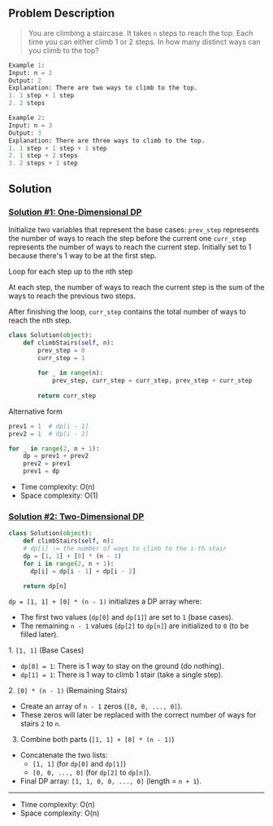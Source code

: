 ## Problem Description
> You are climbing a staircase. It takes `n` steps to reach the top.
Each time you can either climb 1 or 2 steps. In how many distinct ways can you climb to the top?



```python
Example 1:
Input: n = 2
Output: 2
Explanation: There are two ways to climb to the top.
1. 1 step + 1 step
2. 2 steps

Example 2:
Input: n = 3
Output: 3
Explanation: There are three ways to climb to the top.
1. 1 step + 1 step + 1 step
2. 1 step + 2 steps
3. 2 steps + 1 step
```
## Solution
### <u>Solution #1: One-Dimensional DP</u>
Initialize two variables that represent the base cases:
`prev_step` represents the number of ways to reach the step before the current one 
`curr_step` represents the number of ways to reach the current step. Initially set to 1 because there's 1 way to be at the first step.
		
Loop for each step up to the nth step

At each step, the number of ways to reach the current step is the sum of the ways to reach the previous two steps.

After finishing the loop, `curr_step` contains the total number of ways to reach the nth step.
```python
class Solution(object):
    def climbStairs(self, n):
        prev_step = 0
        curr_step = 1
        
        for _ in range(n):
            prev_step, curr_step = curr_step, prev_step + curr_step
            
        return curr_step
```

Alternative form
```python
prev1 = 1  # dp[i - 1]
prev2 = 1  # dp[i - 2]

for _ in range(2, n + 1):
    dp = prev1 + prev2
    prev2 = prev1
    prev1 = dp
```
- Time complexity: O(n)
- Space complexity: O(1)

### <u>Solution #2: Two-Dimensional DP</u>

```python
class Solution(object):
    def climbStairs(self, n):
	# dp[i] := the number of ways to climb to the i-th stair
    dp = [1, 1] + [0] * (n - 1)
    for i in range(2, n + 1):
      dp[i] = dp[i - 1] + dp[i - 2]

    return dp[n]
```

`dp = [1, 1] + [0] * (n - 1)` initializes a DP array where:
- The first two values (`dp[0]` and `dp[1]`) are set to `1` (base cases).
- The remaining `n - 1` values (`dp[2]` to `dp[n]`) are initialized to `0` (to be filled later).

1. `[1, 1]` (Base Cases)
- `dp[0] = 1`: There is 1 way to stay on the ground (do nothing).
- `dp[1] = 1`: There is 1 way to climb 1 stair (take a single step).

 2. `[0] * (n - 1)` (Remaining Stairs)
- Create an array of `n - 1` zeros (`[0, 0, ..., 0]`).
- These zeros will later be replaced with the correct number of ways for stairs `2` to `n`.

3. Combine both parts (`[1, 1] + [0] * (n - 1)`)
- Concatenate the two lists:
    - `[1, 1]` (for `dp[0]` and `dp[1]`)
    - `[0, 0, ..., 0]` (for `dp[2]` to `dp[n]`).
- Final DP array: `[1, 1, 0, 0, ..., 0]` (length = `n + 1`).
___

- Time complexity: O(n)
- Space complexity: O(n)
